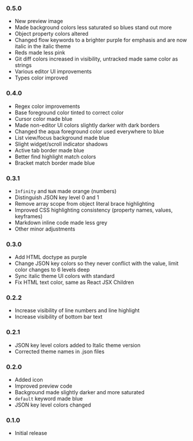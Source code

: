 ### 0.5.0

- New preview image
- Made background colors less saturated so blues stand out more
- Object property colors altered
- Changed flow keywords to a brighter purple for emphasis and are now italic in the italic theme
- Reds made less pink
- Git diff colors increased in visibility, untracked made same color as strings
- Various editor UI improvements
- Types color improved

### 0.4.0

- Regex color improvements
- Base foreground color tinted to correct color
- Cursor color made blue
- Made non-editor UI colors slightly darker with dark borders
- Changed the aqua foreground color used everywhere to blue
- List view/focus background made blue
- Slight widget/scroll indicator shadows
- Active tab border made blue
- Better find highlight match colors
- Bracket match border made blue

### 0.3.1

- `Infinity` and `NaN` made orange (numbers)
- Distinguish JSON key level 0 and 1
- Remove array scope from object literal brace highlighting
- Improved CSS highlighting consistency (property names, values, keyframes)
- Markdown inline code made less grey
- Other minor adjustments

### 0.3.0

- Add HTML doctype as purple
- Change JSON key colors so they never conflict with the value, limit color changes to 6 levels deep
- Sync italic theme UI colors with standard
- Fix HTML text color, same as React JSX Children

### 0.2.2

- Increase visibility of line numbers and line highlight
- Increase visibility of bottom bar text

### 0.2.1

- JSON key level colors added to Italic theme version
- Corrected theme names in .json files

### 0.2.0

- Added icon
- Improved preview code
- Background made slightly darker and more saturated
- `default` keyword made blue
- JSON key level colors changed

### 0.1.0

- Initial release
